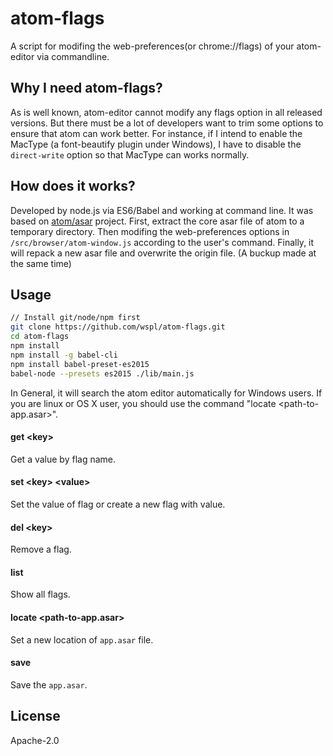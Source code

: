 # atom-flags

A script for modifing the web-preferences(or chrome://flags) of your atom-editor via commandline.


## Why I need atom-flags?

As is well known, atom-editor cannot modify any flags option in all released versions. But there must be a lot of developers want to trim some options to ensure that atom can work better. For instance, if I intend to enable the MacType (a font-beautify plugin under Windows), I have to disable the `direct-write` option so that MacType can works normally.


## How does it works?

Developed by node.js via ES6/Babel and working at command line.
It was based on [atom/asar](https://github.com/atom/asar) project. First, extract the core asar file of atom to a temporary directory. Then modifing the web-preferences options in `/src/browser/atom-window.js` according to the user's command. Finally, it will repack a new asar file and overwrite the origin file. (A buckup made at the same time)


## Usage

```sh
// Install git/node/npm first
git clone https://github.com/wspl/atom-flags.git
cd atom-flags
npm install
npm install -g babel-cli
npm install babel-preset-es2015
babel-node --presets es2015 ./lib/main.js
```


In General, it will search the atom editor automatically for Windows users. If you are linux or OS X user, you should use the command "locate <path-to-app.asar>".


#### get \<key\>
Get a value by flag name.

#### set \<key\> \<value\>
Set the value of flag or create a new flag with value.

#### del \<key\>
Remove a flag.

#### list
Show all flags.

#### locate \<path-to-app.asar\>
Set a new location of `app.asar` file.

#### save
Save the `app.asar`.


## License

Apache-2.0
